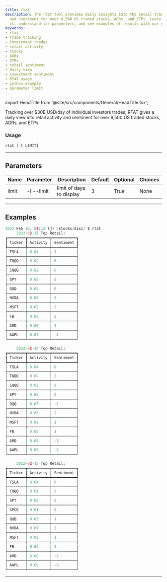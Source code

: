 ```yaml
---
title: rtat
description: The rtat tool provides daily insights into the retail trading activity
  and sentiment for over 9,500 US traded stocks, ADRs, and ETPs. Learn how to use
  it, understand its parameters, and see examples of results with our detailed documentation.
keywords:
- rtat
- trade tracking
- investment trades
- retail activity
- stocks
- ADRs
- ETPs
- retail sentiment
- daily view
- investment sentiment
- RTAT usage
- python example
- parameter limit
---
```


import HeadTitle from '@site/src/components/General/HeadTitle.tsx';

<HeadTitle title="stocks /disc/rtat - Reference | OpenBB Terminal Docs" />

Tracking over $30B USD/day of individual investors trades, RTAT gives a daily view into retail activity and sentiment for over 9,500 US traded stocks, ADRs, and ETPs

### Usage

```python wordwrap
rtat [-l LIMIT]
```

---

## Parameters

| Name | Parameter | Description | Default | Optional | Choices |
| ---- | --------- | ----------- | ------- | -------- | ------- |
| limit | -l  --limit | limit of days to display | 3 | True | None |


---

## Examples

```python
2022 Feb 16, 04:12 (🦋) /stocks/disc/ $ rtat
     2022-02-11 Top Retail:
┏━━━━━━━━┳━━━━━━━━━━┳━━━━━━━━━━━┓
┃ Ticker ┃ Activity ┃ Sentiment ┃
┡━━━━━━━━╇━━━━━━━━━━╇━━━━━━━━━━━┩
│ TSLA   │ 0.04     │ 1         │
├────────┼──────────┼───────────┤
│ TQQQ   │ 0.02     │ 6         │
├────────┼──────────┼───────────┤
│ SQQQ   │ 0.02     │ 6         │
├────────┼──────────┼───────────┤
│ SPY    │ 0.03     │ 2         │
├────────┼──────────┼───────────┤
│ QQQ    │ 0.03     │ 0         │
├────────┼──────────┼───────────┤
│ NVDA   │ 0.04     │ 3         │
├────────┼──────────┼───────────┤
│ MSFT   │ 0.02     │ 2         │
├────────┼──────────┼───────────┤
│ FB     │ 0.02     │ 2         │
├────────┼──────────┼───────────┤
│ AMD    │ 0.06     │ 1         │
├────────┼──────────┼───────────┤
│ AAPL   │ 0.03     │ -1        │
└────────┴──────────┴───────────┘

     2022-02-14 Top Retail:
┏━━━━━━━━┳━━━━━━━━━━┳━━━━━━━━━━━┓
┃ Ticker ┃ Activity ┃ Sentiment ┃
┡━━━━━━━━╇━━━━━━━━━━╇━━━━━━━━━━━┩
│ TSLA   │ 0.04     │ 0         │
├────────┼──────────┼───────────┤
│ TQQQ   │ 0.02     │ 2         │
├────────┼──────────┼───────────┤
│ SQQQ   │ 0.02     │ 9         │
├────────┼──────────┼───────────┤
│ SPY    │ 0.03     │ 2         │
├────────┼──────────┼───────────┤
│ QQQ    │ 0.03     │ -1        │
├────────┼──────────┼───────────┤
│ NVDA   │ 0.03     │ 2         │
├────────┼──────────┼───────────┤
│ MSFT   │ 0.02     │ 1         │
├────────┼──────────┼───────────┤
│ FB     │ 0.02     │ 1         │
├────────┼──────────┼───────────┤
│ AMD    │ 0.08     │ -1        │
├────────┼──────────┼───────────┤
│ AAPL   │ 0.03     │ -3        │
└────────┴──────────┴───────────┘

     2022-02-15 Top Retail:
┏━━━━━━━━┳━━━━━━━━━━┳━━━━━━━━━━━┓
┃ Ticker ┃ Activity ┃ Sentiment ┃
┡━━━━━━━━╇━━━━━━━━━━╇━━━━━━━━━━━┩
│ TSLA   │ 0.04     │ 0         │
├────────┼──────────┼───────────┤
│ TQQQ   │ 0.01     │ 5         │
├────────┼──────────┼───────────┤
│ SPY    │ 0.03     │ 2         │
├────────┼──────────┼───────────┤
│ SPCE   │ 0.01     │ 8         │
├────────┼──────────┼───────────┤
│ QQQ    │ 0.03     │ 1         │
├────────┼──────────┼───────────┤
│ NVDA   │ 0.07     │ 2         │
├────────┼──────────┼───────────┤
│ MSFT   │ 0.02     │ 1         │
├────────┼──────────┼───────────┤
│ FB     │ 0.03     │ 1         │
├────────┼──────────┼───────────┤
│ AMD    │ 0.08     │ -2        │
├────────┼──────────┼───────────┤
│ AAPL   │ 0.03     │ -2        │
└────────┴──────────┴───────────┘
```
---
